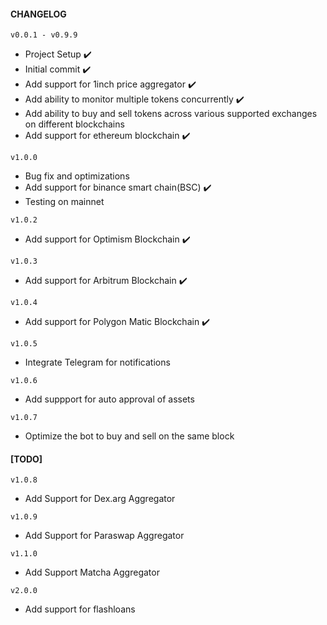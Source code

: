 #### CHANGELOG

`v0.0.1 - v0.9.9`

- Project Setup :heavy_check_mark:
- Initial commit :heavy_check_mark:
- Add support for 1inch price aggregator :heavy_check_mark:
- Add ability to monitor multiple tokens concurrently :heavy_check_mark:
- Add ability to buy and sell tokens across various supported exchanges on different blockchains
- Add support for ethereum blockchain :heavy_check_mark:

`v1.0.0`

- Bug fix and optimizations
- Add support for binance smart chain(BSC) :heavy_check_mark:
- Testing on mainnet

`v1.0.2`

- Add support for Optimism Blockchain :heavy_check_mark:

`v1.0.3`

- Add support for Arbitrum Blockchain :heavy_check_mark:

`v1.0.4`

- Add support for Polygon Matic Blockchain :heavy_check_mark:

`v1.0.5`

- Integrate Telegram for notifications

`v1.0.6`

- Add suppport for auto approval of assets

`v1.0.7`

- Optimize the bot to buy and sell on the same block

#### [TODO]

`v1.0.8`

- Add Support for Dex.arg Aggregator

`v1.0.9`

- Add Support for Paraswap Aggregator

`v1.1.0`

- Add Support Matcha Aggregator

`v2.0.0`

- Add support for flashloans
